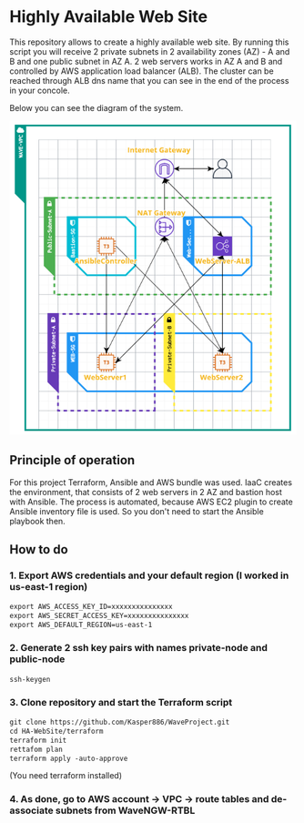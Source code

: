# Highly Available Web Site

This repository allows to create a highly available web site. By running this script you will receive 2 private subnets in 2 availability zones (AZ) - A and B and one public subnet in AZ A. 2 web servers works in AZ A and B and controlled by AWS application load balancer (ALB). The cluster can be reached through ALB dns name that you can see in the end of the process in your concole.

Below you can see the diagram of the system.

![Image alt](https://github.com/Kasper886/WaveProject/blob/master/HA-WebSite/files/HA_WebSite.png)

## Principle of operation
For this project Terraform, Ansible and AWS bundle was used. IaaC creates the environment, that consists of 2 web servers in 2 AZ and bastion host with Ansible. The process is automated, because AWS EC2 plugin to create Ansible inventory file is used. So you don't need to start the Ansible playbook then.

## How to do

### 1. Export AWS credentials and your default region (I worked in us-east-1 region)
```
export AWS_ACCESS_KEY_ID=xxxxxxxxxxxxxxx
export AWS_SECRET_ACCESS_KEY=xxxxxxxxxxxxxxx
export AWS_DEFAULT_REGION=us-east-1
```
### 2. Generate 2 ssh key pairs with names private-node and public-node
```
ssh-keygen
```
### 3. Clone repository and start the Terraform script
```
git clone https://github.com/Kasper886/WaveProject.git
cd HA-WebSite/terraform
terraform init
rettafom plan
terraform apply -auto-approve
```
(You need terraform installed)
### 4. As done, go to AWS account -> VPC -> route tables and de-associate subnets from WaveNGW-RTBL
